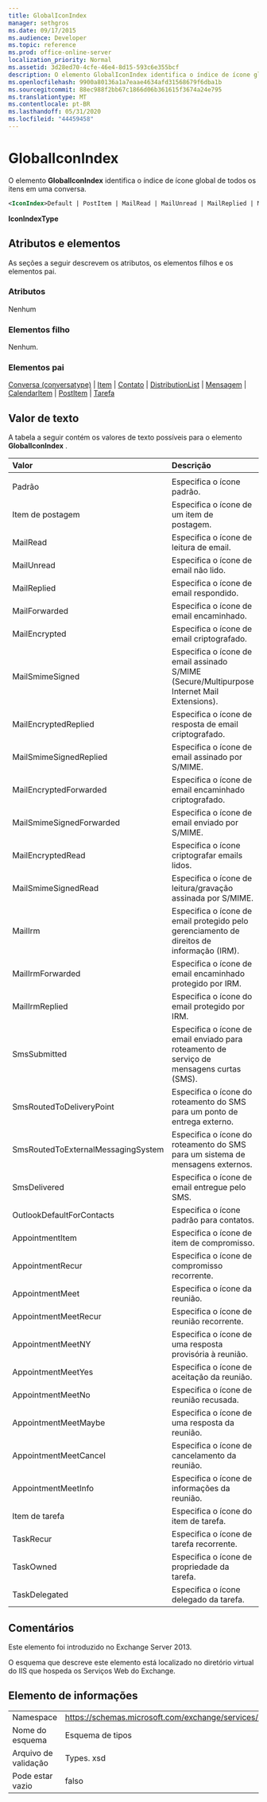 ```yaml
---
title: GlobalIconIndex
manager: sethgros
ms.date: 09/17/2015
ms.audience: Developer
ms.topic: reference
ms.prod: office-online-server
localization_priority: Normal
ms.assetid: 3d28ed70-4cfe-46e4-8d15-593c6e355bcf
description: O elemento GlobalIconIndex identifica o índice de ícone global de todos os itens em uma conversa.
ms.openlocfilehash: 9900a80136a1a7eaae4634afd31568679f6dba1b
ms.sourcegitcommit: 88ec988f2bb67c1866d06b361615f3674a24e795
ms.translationtype: MT
ms.contentlocale: pt-BR
ms.lasthandoff: 05/31/2020
ms.locfileid: "44459458"
---
```

# <a name="globaliconindex"></a>GlobalIconIndex

O elemento **GlobalIconIndex** identifica o índice de ícone global de todos os itens em uma conversa. 
  
```XML
<IconIndex>Default | PostItem | MailRead | MailUnread | MailReplied | MailForwarded | MailEncrypted | MailSmimeSigned | MailEncrytedReplied | MailSmimeSignedReplied | MailEncryptedForwarded | MailSmimeSignedForwarded | MailEncryptedRead | MailSmimeSignedRead | MailIrm | MaillrmForwarded | MaillrmReplied | SmsSubmitted | SmsRoutedToDeliveryPoint | SmsRoutedToExternalMessagingSystem | SmsDelivered | OutlookDefaultForContacts | AppointmentItem | AppointmentRecur | AppointmentMeet | AppointmentMeetRecur | AppointmentMeetNY | AppointmentMeetYes | AppointmentMeetNo | AppointmentMeetMaybe | AppointmentMeetCancel | AppointmentMeetInfo | TaskItem | TaskRecur | TaskOwned | TaskDelegated</IconIndex>
```

 **IconIndexType**
## <a name="attributes-and-elements"></a>Atributos e elementos

As seções a seguir descrevem os atributos, os elementos filhos e os elementos pai.
  
### <a name="attributes"></a>Atributos

Nenhum
  
### <a name="child-elements"></a>Elementos filho

Nenhum.
  
### <a name="parent-elements"></a>Elementos pai

[Conversa (conversatype)](conversation-conversationtype.md)  |  [Item](item.md)  |  [Contato](contact.md)  |  [DistributionList](distributionlist.md)  |  [Mensagem](message-ex15websvcsotherref.md)  |  [CalendarItem](calendaritem.md)  |  [PostItem](postitem.md)  |  [Tarefa](task.md)
  
## <a name="text-value"></a>Valor de texto

A tabela a seguir contém os valores de texto possíveis para o elemento **GlobalIconIndex** . 
  
|**Valor**|**Descrição**|
|:-----|:-----|
|||
|Padrão  <br/> |Especifica o ícone padrão.  <br/> |
|Item de postagem  <br/> |Especifica o ícone de um item de postagem.  <br/> |
|MailRead  <br/> |Especifica o ícone de leitura de email.  <br/> |
|MailUnread  <br/> |Especifica o ícone de email não lido.  <br/> |
|MailReplied  <br/> |Especifica o ícone de email respondido.  <br/> |
|MailForwarded  <br/> |Especifica o ícone de email encaminhado.  <br/> |
|MailEncrypted  <br/> |Especifica o ícone de email criptografado.  <br/> |
|MailSmimeSigned  <br/> |Especifica o ícone de email assinado S/MIME (Secure/Multipurpose Internet Mail Extensions).  <br/> |
|MailEncryptedReplied  <br/> |Especifica o ícone de resposta de email criptografado.  <br/> |
|MailSmimeSignedReplied  <br/> |Especifica o ícone de email assinado por S/MIME.  <br/> |
|MailEncryptedForwarded  <br/> |Especifica o ícone de email encaminhado criptografado.  <br/> |
|MailSmimeSignedForwarded  <br/> |Especifica o ícone de email enviado por S/MIME.  <br/> |
|MailEncryptedRead  <br/> |Especifica o ícone criptografar emails lidos.  <br/> |
|MailSmimeSignedRead  <br/> |Especifica o ícone de leitura/gravação assinada por S/MIME.  <br/> |
|MailIrm  <br/> |Especifica o ícone de email protegido pelo gerenciamento de direitos de informação (IRM).  <br/> |
|MailIrmForwarded  <br/> |Especifica o ícone de email encaminhado protegido por IRM.  <br/> |
|MailIrmReplied  <br/> |Especifica o ícone do email protegido por IRM.  <br/> |
|SmsSubmitted  <br/> |Especifica o ícone de email enviado para roteamento de serviço de mensagens curtas (SMS).  <br/> |
|SmsRoutedToDeliveryPoint  <br/> |Especifica o ícone do roteamento do SMS para um ponto de entrega externo.  <br/> |
|SmsRoutedToExternalMessagingSystem  <br/> |Especifica o ícone do roteamento do SMS para um sistema de mensagens externos.  <br/> |
|SmsDelivered  <br/> |Especifica o ícone de email entregue pelo SMS.  <br/> |
|OutlookDefaultForContacts  <br/> |Especifica o ícone padrão para contatos.  <br/> |
|AppointmentItem  <br/> |Especifica o ícone de item de compromisso.  <br/> |
|AppointmentRecur  <br/> |Especifica o ícone de compromisso recorrente.  <br/> |
|AppointmentMeet  <br/> |Especifica o ícone da reunião.  <br/> |
|AppointmentMeetRecur  <br/> |Especifica o ícone de reunião recorrente.  <br/> |
|AppointmentMeetNY  <br/> |Especifica o ícone de uma resposta provisória à reunião.  <br/> |
|AppointmentMeetYes  <br/> |Especifica o ícone de aceitação da reunião.  <br/> |
|AppointmentMeetNo  <br/> |Especifica o ícone de reunião recusada.  <br/> |
|AppointmentMeetMaybe  <br/> |Especifica o ícone de uma resposta da reunião.  <br/> |
|AppointmentMeetCancel  <br/> |Especifica o ícone de cancelamento da reunião.  <br/> |
|AppointmentMeetInfo  <br/> |Especifica o ícone de informações da reunião.  <br/> |
|Item de tarefa  <br/> |Especifica o ícone do item de tarefa.  <br/> |
|TaskRecur  <br/> |Especifica o ícone de tarefa recorrente.  <br/> |
|TaskOwned  <br/> |Especifica o ícone de propriedade da tarefa.  <br/> |
|TaskDelegated  <br/> |Especifica o ícone delegado da tarefa.  <br/> |
   
## <a name="remarks"></a>Comentários

Este elemento foi introduzido no Exchange Server 2013.
  
O esquema que descreve este elemento está localizado no diretório virtual do IIS que hospeda os Serviços Web do Exchange.
  
## <a name="element-information"></a>Elemento de informações

|||
|:-----|:-----|
|Namespace  <br/> |https://schemas.microsoft.com/exchange/services/2006/types  <br/> |
|Nome do esquema  <br/> |Esquema de tipos  <br/> |
|Arquivo de validação  <br/> |Types. xsd  <br/> |
|Pode estar vazio  <br/> |falso  <br/> |
   

